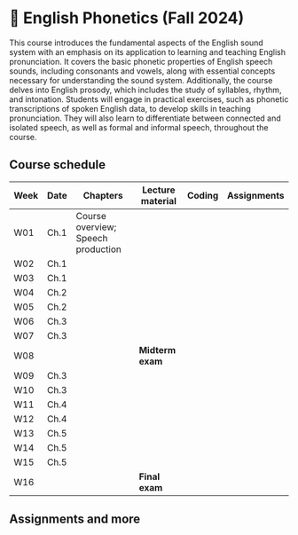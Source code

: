 # 🌿 English Phonetics (Fall 2024)

This course introduces the fundamental aspects of the English sound system with an emphasis on its application to learning and teaching English pronunciation. It covers the basic phonetic properties of English speech sounds, including consonants and vowels, along with essential concepts necessary for understanding the sound system. Additionally, the course delves into English prosody, which includes the study of syllables, rhythm, and intonation. Students will engage in practical exercises, such as phonetic transcriptions of spoken English data, to develop skills in teaching pronunciation. They will also learn to differentiate between connected and isolated speech, as well as formal and informal speech, throughout the course.

## Course schedule

|Week|Date|Chapters|Lecture material|Coding|Assignments|
|--|--|--|--|--|--|
|W01|Ch.1|Course overview; Speech production|||
|W02|Ch.1||||
|W03|Ch.1||||
|W04|Ch.2||||
|W05|Ch.2||||
|W06|Ch.3||||
|W07|Ch.3||||
|W08|||**Midterm exam**||
|W09|Ch.3||||
|W10|Ch.3||||
|W11|Ch.4||||
|W12|Ch.4||||
|W13|Ch.5||||
|W14|Ch.5||||
|W15|Ch.5||||
|W16|||**Final exam**||

## Assignments and more
